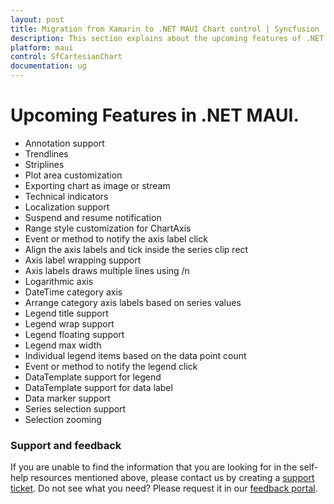 ```yaml
---
layout: post
title: Migration from Xamarin to .NET MAUI Chart control | Syncfusion
description: This section explains about the upcoming features of .NET MAUI.
platform: maui
control: SfCartesianChart
documentation: ug
---
```


# Upcoming Features in .NET MAUI.

* Annotation support
* Trendlines
* Striplines
* Plot area customization
* Exporting chart as image or stream
* Technical indicators
* Localization support
* Suspend and resume notification
* Range style customization for ChartAxis
* Event or method to notify the axis label click
* Align the axis labels and tick inside the series clip rect
* Axis label wrapping support
* Axis labels draws multiple lines using /n
* Logarithmic axis 
* DateTime category axis
* Arrange category axis labels based on series values
* Legend title support
* Legend wrap support
* Legend floating support
* Legend max width
* Individual legend items based on the data point count
* Event or method to notify the legend click
* DataTemplate support for legend
* DataTemplate support for data label
* Data marker support
* Series selection support
* Selection zooming


### Support and feedback

If you are unable to find the information that you are looking for in the self-help resources mentioned above, please contact us by creating a [support ticket](https://www.syncfusion.com/support/directtrac/incidents).
Do not see what you need? Please request it in our [feedback portal](https://www.syncfusion.com/feedback/maui).
